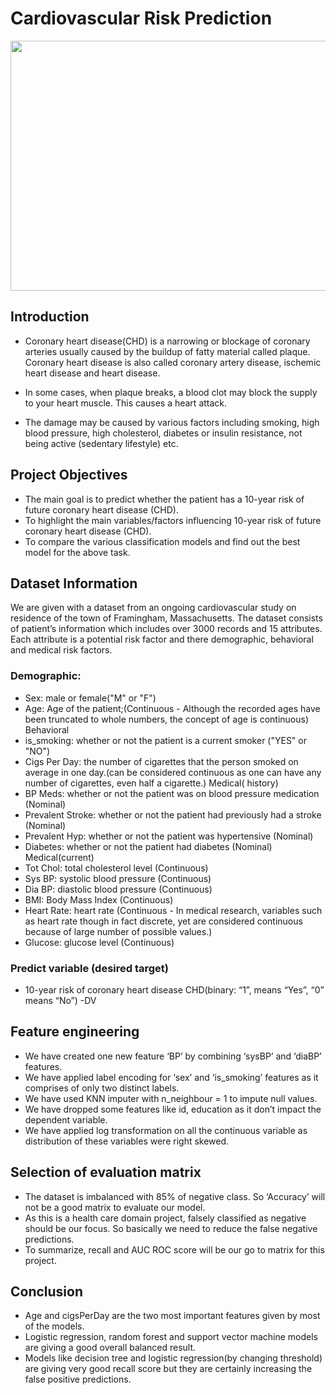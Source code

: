 # Cardiovascular Risk Prediction
<img src="https://images.ctfassets.net/eexbcii1ci83/3AGUUtHuXuzHKu1O5PFKhh/b76f6b4e18105209f858886462de28f0/Cardiovascular_disease_3.png" width="800" height="400"/>

## Introduction

* Coronary heart disease(CHD) is a narrowing or blockage of coronary arteries usually caused by the buildup of fatty material called plaque. Coronary heart disease is also called coronary artery disease, ischemic heart disease and heart disease.

* In some cases, when plaque breaks, a blood clot may block the supply to your heart muscle. This causes a heart attack.

* The damage may be caused by various factors including smoking, high blood pressure, high cholesterol, diabetes or insulin resistance, not being active (sedentary      lifestyle) etc.

## Project Objectives

* The main goal is to predict whether the patient has a 10-year risk of future coronary heart disease (CHD).
* To highlight the main variables/factors influencing 10-year risk of future coronary heart disease (CHD).
* To compare the various classification models and find out the best model for the above task.

## Dataset Information

We are given with a dataset from an ongoing cardiovascular study on residence of the town of Framingham, Massachusetts. The dataset consists of patient’s information which includes over 3000 records and 15 attributes. Each attribute is a potential risk factor and there demographic, behavioral and medical risk factors.

### Demographic:

* Sex: male or female("M" or "F")
* Age: Age of the patient;(Continuous - Although the recorded ages have been truncated to whole numbers, the concept of age is continuous) Behavioral
* is_smoking: whether or not the patient is a current smoker ("YES" or "NO")
* Cigs Per Day: the number of cigarettes that the person smoked on average in one day.(can be considered continuous as one can have any number of cigarettes, even half a cigarette.) Medical( history)
* BP Meds: whether or not the patient was on blood pressure medication (Nominal)
* Prevalent Stroke: whether or not the patient had previously had a stroke (Nominal)
* Prevalent Hyp: whether or not the patient was hypertensive (Nominal)
* Diabetes: whether or not the patient had diabetes (Nominal) Medical(current)
* Tot Chol: total cholesterol level (Continuous)
* Sys BP: systolic blood pressure (Continuous)
* Dia BP: diastolic blood pressure (Continuous)
* BMI: Body Mass Index (Continuous)
* Heart Rate: heart rate (Continuous - In medical research, variables such as heart rate though in fact discrete, yet are considered continuous because of large number of possible values.)
* Glucose: glucose level (Continuous)

### Predict variable (desired target)

* 10-year risk of coronary heart disease CHD(binary: “1”, means “Yes”, “0” means “No”) -DV

## Feature engineering

* We have created one new feature ‘BP’ by combining ‘sysBP’ and ‘diaBP’ features.
* We have applied label encoding for ‘sex’ and ‘is_smoking’ features as it comprises of only two distinct labels.
* We have used KNN imputer with n_neighbour = 1 to impute null values.
* We have dropped some features like id, education as it don’t impact the dependent variable.
* We have applied log transformation on all the continuous variable as distribution of these variables were right skewed.

## Selection of evaluation matrix

* The dataset is imbalanced with 85% of negative class. So ‘Accuracy’ will not be a good matrix to evaluate our model.
* As this is a health care domain project, falsely classified as negative should be our focus. So basically we need to reduce the false negative predictions.
* To summarize, recall and AUC ROC score will be our go to matrix for this project.

## Conclusion

* Age and cigsPerDay are the two most important features given by most of the models.
* Logistic regression, random forest and support vector machine models are giving a good overall balanced result.
* Models like decision tree and logistic regression(by changing threshold) are giving very good recall score but they are certainly increasing the false positive predictions.
